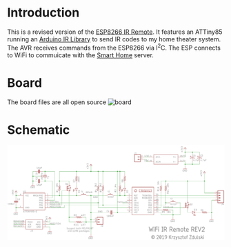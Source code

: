 # Introduction
This is a revised version of the [ESP8266 IR Remote](https://github.com/RouNNdeL/esp8266-remote). It features an ATTiny85 running an [Arduino IR Library](https://github.com/z3t0/Arduino-IRremote) to send IR codes to my home theater system. The AVR receives commands from the ESP8266 via I<sup>2</sup>C. The ESP connects to WiFi to commuicate with the [Smart Home](https://github.com/RouNNdeL/smart-home) server. 

# Board
The board files are all open source
![board](https://i.imgur.com/pOCxTH9.jpg)

# Schematic
![schematic](https://github.com/RouNNdeL/wifi-ir-remote/raw/master/outputs/v1/schematic.png)
